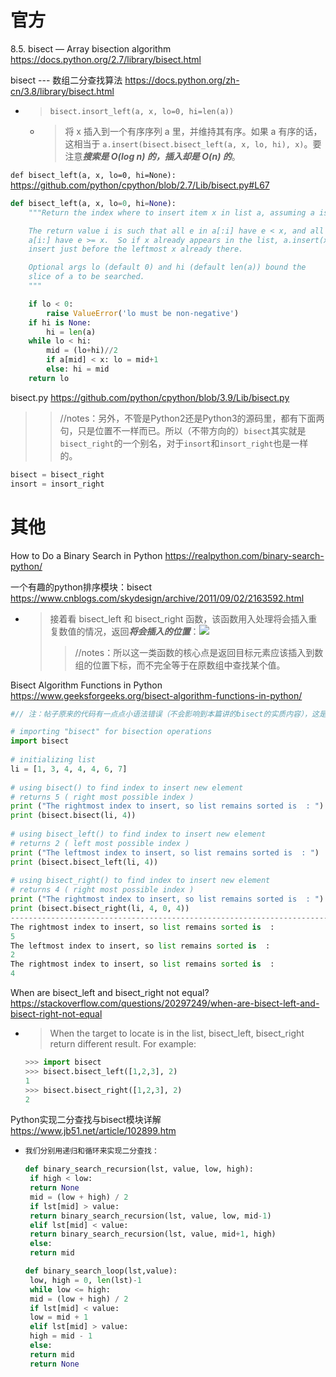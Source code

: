 
# 官方

8.5. bisect — Array bisection algorithm https://docs.python.org/2.7/library/bisect.html

bisect --- 数组二分查找算法 https://docs.python.org/zh-cn/3.8/library/bisect.html
- > `bisect.insort_left(a, x, lo=0, hi=len(a))`
  * > 将 x 插入到一个有序序列 a 里，并维持其有序。如果 a 有序的话，这相当于 `a.insert(bisect.bisect_left(a, x, lo, hi), x)`。要注意***搜索是 O(log n) 的，插入却是 O(n) 的***。

`def bisect_left(a, x, lo=0, hi=None):` https://github.com/python/cpython/blob/2.7/Lib/bisect.py#L67
```py
def bisect_left(a, x, lo=0, hi=None):
    """Return the index where to insert item x in list a, assuming a is sorted.

    The return value i is such that all e in a[:i] have e < x, and all e in
    a[i:] have e >= x.  So if x already appears in the list, a.insert(x) will
    insert just before the leftmost x already there.

    Optional args lo (default 0) and hi (default len(a)) bound the
    slice of a to be searched.
    """

    if lo < 0:
        raise ValueError('lo must be non-negative')
    if hi is None:
        hi = len(a)
    while lo < hi:
        mid = (lo+hi)//2
        if a[mid] < x: lo = mid+1
        else: hi = mid
    return lo
```

bisect.py https://github.com/python/cpython/blob/3.9/Lib/bisect.py

>> //notes：另外，不管是Python2还是Python3的源码里，都有下面两句，只是位置不一样而已。所以（不带方向的）`bisect`其实就是`bisect_right`的一个别名，对于`insort`和`insort_right`也是一样的。
```py
bisect = bisect_right
insort = insort_right
```

# 其他

How to Do a Binary Search in Python https://realpython.com/binary-search-python/

一个有趣的python排序模块：bisect https://www.cnblogs.com/skydesign/archive/2011/09/02/2163592.html
- > 接着看 bisect_left 和 bisect_right 函数，该函数用入处理将会插入重复数值的情况，返回***将会插入的位置***：![](https://pic002.cnblogs.com/images/2011/225228/2011090220185965.jpg)
  >> //notes：所以这一类函数的核心点是返回目标元素应该插入到数组的位置下标，而不完全等于在原数组中查找某个值。

Bisect Algorithm Functions in Python https://www.geeksforgeeks.org/bisect-algorithm-functions-in-python/
```py
#// 注：帖子原来的代码有一点点小语法错误（不会影响到本篇讲的bisect的实质内容），这是修改过后保证能运行的。

# importing "bisect" for bisection operations 
import bisect 
  
# initializing list 
li = [1, 3, 4, 4, 4, 6, 7] 
  
# using bisect() to find index to insert new element 
# returns 5 ( right most possible index ) 
print ("The rightmost index to insert, so list remains sorted is  : ") 
print (bisect.bisect(li, 4)) 
  
# using bisect_left() to find index to insert new element 
# returns 2 ( left most possible index ) 
print ("The leftmost index to insert, so list remains sorted is  : ") 
print (bisect.bisect_left(li, 4)) 
  
# using bisect_right() to find index to insert new element 
# returns 4 ( right most possible index ) 
print ("The rightmost index to insert, so list remains sorted is  : ") 
print (bisect.bisect_right(li, 4, 0, 4)) 
----------------------------------------------------------------------------------------------------
The rightmost index to insert, so list remains sorted is  : 
5
The leftmost index to insert, so list remains sorted is  : 
2
The rightmost index to insert, so list remains sorted is  : 
4
```

When are bisect_left and bisect_right not equal? https://stackoverflow.com/questions/20297249/when-are-bisect-left-and-bisect-right-not-equal
- > When the target to locate is in the list, bisect_left, bisect_right return different result. For example:
  ```py
  >>> import bisect
  >>> bisect.bisect_left([1,2,3], 2)
  1
  >>> bisect.bisect_right([1,2,3], 2)
  2
  ```
  
Python实现二分查找与bisect模块详解 https://www.jb51.net/article/102899.htm
- > 
  ```py
  我们分别用递归和循环来实现二分查找：

  def binary_search_recursion(lst, value, low, high): 
   if high < low: 
   return None
   mid = (low + high) / 2
   if lst[mid] > value: 
   return binary_search_recursion(lst, value, low, mid-1) 
   elif lst[mid] < value: 
   return binary_search_recursion(lst, value, mid+1, high) 
   else: 
   return mid 

  def binary_search_loop(lst,value): 
   low, high = 0, len(lst)-1
   while low <= high: 
   mid = (low + high) / 2
   if lst[mid] < value: 
   low = mid + 1
   elif lst[mid] > value: 
   high = mid - 1
   else:
   return mid 
   return None
  ```
